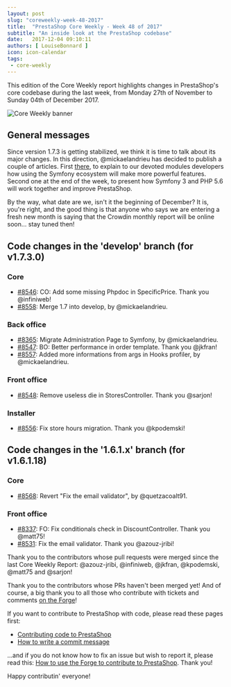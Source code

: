 ```yaml
---
layout: post
slug: "coreweekly-week-48-2017"
title:  "PrestaShop Core Weekly - Week 48 of 2017"
subtitle: "An inside look at the PrestaShop codebase"
date:   2017-12-04 09:10:11
authors: [ LouiseBonnard ]
icon: icon-calendar
tags:
 - core-weekly
---
```


This edition of the Core Weekly report highlights changes in PrestaShop's core codebase during the last week, from Monday 27th of November to Sunday 04th of December 2017.

![Core Weekly banner](/assets/images/2017/04/core_weekly_banner.jpg)


## General messages

Since version 1.7.3 is getting stabilized, we think it is time to talk about its major changes. In this direction, @mickaelandrieu has decided to publish a couple of articles. First [there](http://build.prestashop.com/news/make-back-office-modules-great-again), to explain to our devoted modules developers how using the Symfony ecosystem will make more powerful features. Second one at the end of the week, to present how Symfony 3 and PHP 5.6 will work together and improve PrestaShop.

By the way, what date are we, isn't it the beginning of December? It is, you're right, and the good thing is that anyone who says we are entering a fresh new month is saying that the Crowdin monthly report will be online soon... stay tuned then!


## Code changes in the 'develop' branch (for v1.7.3.0)

### Core

* [#8546](https://github.com/PrestaShop/PrestaShop/pull/8546): CO: Add some missing Phpdoc in SpecificPrice. Thank you @infiniweb!
* [#8558](https://github.com/PrestaShop/PrestaShop/pull/8558): Merge 1.7 into develop, by @mickaelandrieu.


### Back office

* [#8365](https://github.com/PrestaShop/PrestaShop/pull/8365): Migrate Administration Page to Symfony, by @mickaelandrieu.
* [#8547](https://github.com/PrestaShop/PrestaShop/pull/8547): BO: Better performance in order template. Thank you @jkfran!
* [#8557](https://github.com/PrestaShop/PrestaShop/pull/8557): Added more informations from args in Hooks profiler, by @mickaelandrieu.


### Front office

* [#8548](https://github.com/PrestaShop/PrestaShop/pull/8548): Remove useless die in StoresController. Thank you @sarjon!


### Installer

* [#8556](https://github.com/PrestaShop/PrestaShop/pull/8556): Fix store hours migration. Thank you @kpodemski!


## Code changes in the '1.6.1.x' branch (for v1.6.1.18)

### Core

* [#8568](https://github.com/PrestaShop/PrestaShop/pull/8568): Revert "Fix the email validator", by @quetzacoalt91.


### Front office

* [#8337](https://github.com/PrestaShop/PrestaShop/pull/8337): FO: Fix conditionals check in DiscountController. Thank you @matt75!
* [#8531](https://github.com/PrestaShop/PrestaShop/pull/8531): Fix the email validator. Thank you @azouz-jribi!

Thank you to the contributors whose pull requests were merged since the last Core Weekly Report: @azouz-jribi, @infiniweb, @jkfran, @kpodemski, @matt75 and @sarjon!

Thank you to the contributors whose PRs haven't been merged yet! And of course, a big thank you to all those who contribute with tickets and comments [on the Forge](http://forge.prestashop.com/)!

If you want to contribute to PrestaShop with code, please read these pages first:

 * [Contributing code to PrestaShop](http://doc.prestashop.com/display/PS16/Contributing+code+to+PrestaShop)
 * [How to write a commit message](http://doc.prestashop.com/display/PS16/How+to+write+a+commit+message)

...and if you do not know how to fix an issue but wish to report it, please read this: [How to use the Forge to contribute to PrestaShop](http://doc.prestashop.com/display/PS16/How+to+use+the+Forge+to+contribute+to+PrestaShop). Thank you!

Happy contributin' everyone!
